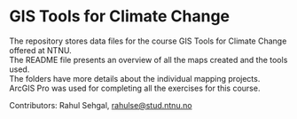 # GIS Tools for Climate Change
The repository stores data files for the course GIS Tools for Climate Change offered at NTNU. \
The README file presents an overview of all the maps created and the tools used. \
The folders have more details about the individual mapping projects. \
ArcGIS Pro was used for completing all the exercises for this course.

Contributors: Rahul Sehgal, rahulse@stud.ntnu.no
